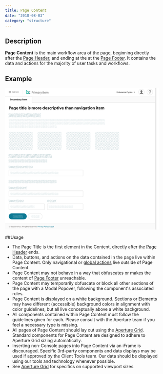 ```yaml
---
title: Page Content
date: "2018-08-03"
category: "structure"
---
```


## Description
**Page Content** is the main workflow area of the page, beginning directly after the [Page Header](../header), and ending at the at the [Page Footer](../footer). It contains the data and actions for the majority of user tasks and workflows.

## Example
![All actions, copy, fields, and other workflow elements crucial to the Task live in Page Content](./2x/ExampleContent.png "All actions, copy, fields, and other workflow elements crucial to the Task live in Page Content")


##Usage
* The Page Title is the first element in the Content, directly after the [Page Header](../header) ends.
* Data, buttons, and actions on the data contained in the page live within Page Content. Only navigational or [global actions](../header/globalactions) live outside of Page Content.
* Page Content may not behave in a way that obfuscates or makes the content of [Page Footer](../footer) unreachable.
* Page Content may temporarily obfuscate or block all other sections of the page with a Modal Popover, following the component's associated rules.
* Page Content is displayed on a white background. Sections or Elements may have different (accessible) background colors in alignment with color guidelines, but all live conceptually above a white background.
* All components contained within Page Content must follow the guidelines given for each. Please consult with the Aperture team if you feel a necessary type is missing.
* All pages of Page Content should lay out using the [Aperture Grid](grid). Standard components for Page Content are designed to adhere to Aperture Grid sizing automatically.
* Inserting non-Console pages into Page Content via an iFrame is discouraged. Specific 3rd-party components and data displays may be used if approved by the Client Tools team. Our data should be displayed using our tools and technology whenever possible.
* See [Aperture Grid](grid) for specifics on supported viewport sizes.